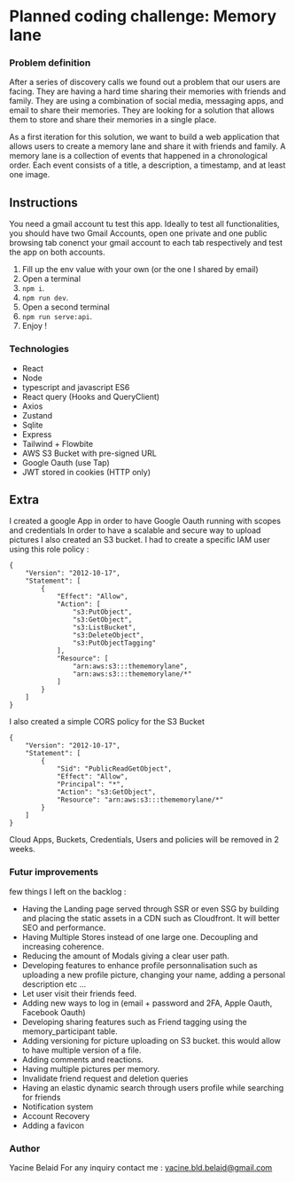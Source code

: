 # Planned coding challenge: Memory lane

### Problem definition

After a series of discovery calls we found out a problem that our users are facing. They are having a hard time sharing their memories with friends and family. They are using a combination of social media, messaging apps, and email to share their memories. They are looking for a solution that allows them to store and share their memories in a single place.

As a first iteration for this solution, we want to build a web application that allows users to create a memory lane and share it with friends and family. A memory lane is a collection of events that happened in a chronological order. Each event consists of a title, a description, a timestamp, and at least one image.

## Instructions

You need a gmail account tu test this app. Ideally to test all functionalities, you should have two Gmail Accounts, open one private and one public browsing tab conenct your gmail account to each tab respectively and test the app on both accounts.

1. Fill up the env value with your own (or the one I shared by email)
2.  Open a terminal
3. `npm i`.
4. `npm run dev`.
5. Open a second terminal
6. `npm run serve:api`.
7. Enjoy ! 

### Technologies
- React 
- Node
- typescript and javascript ES6
- React query (Hooks and QueryClient)
- Axios
- Zustand
- Sqlite
- Express
- Tailwind + Flowbite
- AWS S3 Bucket with pre-signed URL
- Google Oauth (use Tap)
- JWT stored in cookies (HTTP only)

## Extra
 I created a google App in order to have Google Oauth running with scopes and credentials In order to have a scalable and secure way to upload pictures I also created an S3 bucket. I had to create a specific IAM user using this role policy :
```
{
    "Version": "2012-10-17",
    "Statement": [
        {
            "Effect": "Allow",
            "Action": [
                "s3:PutObject",
                "s3:GetObject",
                "s3:ListBucket",
                "s3:DeleteObject",
                "s3:PutObjectTagging"
            ],
            "Resource": [
                "arn:aws:s3:::thememorylane",
                "arn:aws:s3:::thememorylane/*"
            ]
        }
    ]
}
```
I also created a simple CORS policy for the S3 Bucket
```
{
    "Version": "2012-10-17",
    "Statement": [
        {
            "Sid": "PublicReadGetObject",
            "Effect": "Allow",
            "Principal": "*",
            "Action": "s3:GetObject",
            "Resource": "arn:aws:s3:::thememorylane/*"
        }
    ]
}
```
Cloud Apps, Buckets, Credentials, Users and policies will be removed in 2 weeks.

### Futur improvements
few things I left on the backlog :
- Having the Landing page served through SSR or even SSG by building and placing the static assets in a CDN such as Cloudfront. It will better SEO and performance.
- Having Multiple Stores instead of one large one. Decoupling and increasing coherence.
- Reducing the amount of Modals giving a clear user path.
- Developing features to enhance profile personnalisation such as uploading a new profile picture, changing your name, adding a personal description etc ...
- Let user visit their friends feed.
- Adding new ways to log in (email + password and 2FA, Apple Oauth, Facebook Oauth)
- Developing sharing features such as Friend tagging using the memory_participant table.
- Adding versioning for picture uploading on S3 bucket. this would allow to have multiple version of a file.
- Adding comments and reactions.
- Having multiple pictures per memory.
- Invalidate friend request and deletion queries
- Having an elastic dynamic search through users profile while searching for friends
- Notification system
- Account Recovery
- Adding a favicon
### Author
Yacine Belaid
For any inquiry contact me : yacine.bld.belaid@gmail.com

